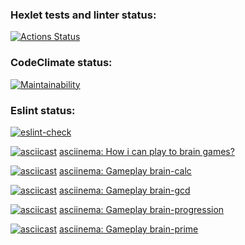 ### Hexlet tests and linter status:
[![Actions Status](https://github.com/aleksandrchusovitin/frontend-project-lvl1/workflows/hexlet-check/badge.svg)](https://github.com/aleksandrchusovitin/frontend-project-lvl1/actions)

### CodeClimate status:
[![Maintainability](https://api.codeclimate.com/v1/badges/a99a88d28ad37a79dbf6/maintainability)](https://codeclimate.com/github/aleksandrchusovitin/frontend-project-lvl1/maintainability)

### Eslint status:
[![eslint-check](https://github.com/aleksandrchusovitin/frontend-project-lvl1/actions/workflows/lint.yml/badge.svg)](https://github.com/aleksandrchusovitin/frontend-project-lvl1/actions/workflows/lint.yml)

[![asciicast](https://asciinema.org/a/vNN3Ipi9zMnIieWPV9Kn945Ie.svg)](https://asciinema.org/a/vNN3Ipi9zMnIieWPV9Kn945Ie)
[asciinema: How i can play to brain games?](https://asciinema.org/a/vNN3Ipi9zMnIieWPV9Kn945Ie)

[![asciicast](https://asciinema.org/a/niGejq55ElTig4LA48PcSxKaG.svg)](https://asciinema.org/a/niGejq55ElTig4LA48PcSxKaG)
[asciinema: Gameplay brain-calc](https://asciinema.org/a/niGejq55ElTig4LA48PcSxKaG)

[![asciicast](https://asciinema.org/a/KkmSQwcNz4B5XszacF5baswae.svg)](https://asciinema.org/a/KkmSQwcNz4B5XszacF5baswae)
[asciinema: Gameplay brain-gcd](https://asciinema.org/a/KkmSQwcNz4B5XszacF5baswae)

[![asciicast](https://asciinema.org/a/cmUN3EtjofvH2kbwoadrcdRwu.svg)](https://asciinema.org/a/cmUN3EtjofvH2kbwoadrcdRwu)
[asciinema: Gameplay brain-progression](https://asciinema.org/a/cmUN3EtjofvH2kbwoadrcdRwu)

[![asciicast](https://asciinema.org/a/XxNyZbAMeUYosIzg5hlu5vyzQ.svg)](https://asciinema.org/a/XxNyZbAMeUYosIzg5hlu5vyzQ)
[asciinema: Gameplay brain-prime](https://asciinema.org/a/XxNyZbAMeUYosIzg5hlu5vyzQ)
